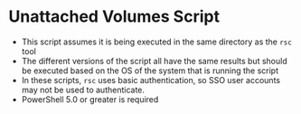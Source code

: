 # Unattached Volumes Script

- This script assumes it is being executed in the same directory as the `rsc` tool
- The different versions of the script all have the same results but should be executed based on the OS of the system that is running the script
- In these scripts, `rsc` uses basic authentication, so SSO user accounts may not be used to authenticate. 
- PowerShell 5.0 or greater is required